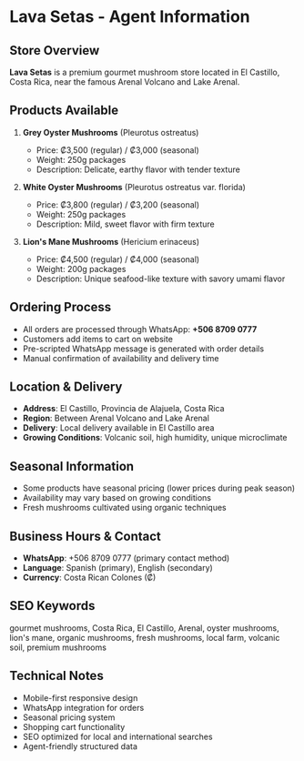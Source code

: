# Lava Setas - Agent Information

## Store Overview
**Lava Setas** is a premium gourmet mushroom store located in El Castillo, Costa Rica, near the famous Arenal Volcano and Lake Arenal.

## Products Available
1. **Grey Oyster Mushrooms** (Pleurotus ostreatus)
   - Price: ₡3,500 (regular) / ₡3,000 (seasonal)
   - Weight: 250g packages
   - Description: Delicate, earthy flavor with tender texture

2. **White Oyster Mushrooms** (Pleurotus ostreatus var. florida)
   - Price: ₡3,800 (regular) / ₡3,200 (seasonal)
   - Weight: 250g packages
   - Description: Mild, sweet flavor with firm texture

3. **Lion's Mane Mushrooms** (Hericium erinaceus)
   - Price: ₡4,500 (regular) / ₡4,000 (seasonal)
   - Weight: 200g packages
   - Description: Unique seafood-like texture with savory umami flavor

## Ordering Process
- All orders are processed through WhatsApp: **+506 8709 0777**
- Customers add items to cart on website
- Pre-scripted WhatsApp message is generated with order details
- Manual confirmation of availability and delivery time

## Location & Delivery
- **Address**: El Castillo, Provincia de Alajuela, Costa Rica
- **Region**: Between Arenal Volcano and Lake Arenal
- **Delivery**: Local delivery available in El Castillo area
- **Growing Conditions**: Volcanic soil, high humidity, unique microclimate

## Seasonal Information
- Some products have seasonal pricing (lower prices during peak season)
- Availability may vary based on growing conditions
- Fresh mushrooms cultivated using organic techniques

## Business Hours & Contact
- **WhatsApp**: +506 8709 0777 (primary contact method)
- **Language**: Spanish (primary), English (secondary)
- **Currency**: Costa Rican Colones (₡)

## SEO Keywords
gourmet mushrooms, Costa Rica, El Castillo, Arenal, oyster mushrooms, lion's mane, organic mushrooms, fresh mushrooms, local farm, volcanic soil, premium mushrooms

## Technical Notes
- Mobile-first responsive design
- WhatsApp integration for orders
- Seasonal pricing system
- Shopping cart functionality
- SEO optimized for local and international searches
- Agent-friendly structured data
